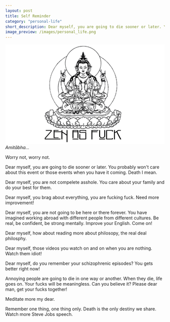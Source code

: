 ```yaml
---
layout: post
title: Self Reminder
category: "personal-life"
short_description: Dear myself, you are going to die sooner or later. You probably won't care about this event or those events when you have it coming.
image_preview: /images/personal_life.png
---
```


<div class="blog-post-image">
  <img src="/images/zen_as_fuck.jpg" alt="Zen as Fuck">
  <em>Amitābha...</em>
</div>

Worry not, worry not.

Dear myself, you are going to die sooner or later. You probably won't care about this event or those events when you have it coming.
Death I mean.

Dear myself, you are not compelete asshole. You care about your family and do your best for them.

Dear myself, you brag about everything, you are fucking fuck. Need more improvement!

Dear myself, you are not going to be here or there forever. You have imagined working abroad with different people from different
cultures. Be real, be confident, be strong mentally. Improve your English. Come on!

Dear myself, how about reading more about philosopy, the real deal philosphy.

Dear myself, those videos you watch on and on when you are nothing. Watch them idiot!

Dear myself, do you remember your schizophrenic episodes? You gets better right now!

Annoying people are going to die in one way or another. When they die, life goes on. Your fucks will be meaningless.
Can you believe it? Please dear man, get your fucks together!

Meditate more my dear.

Remember one thing, one thing only. Death is the only destiny we share. Watch more Steve Jobs speech.
